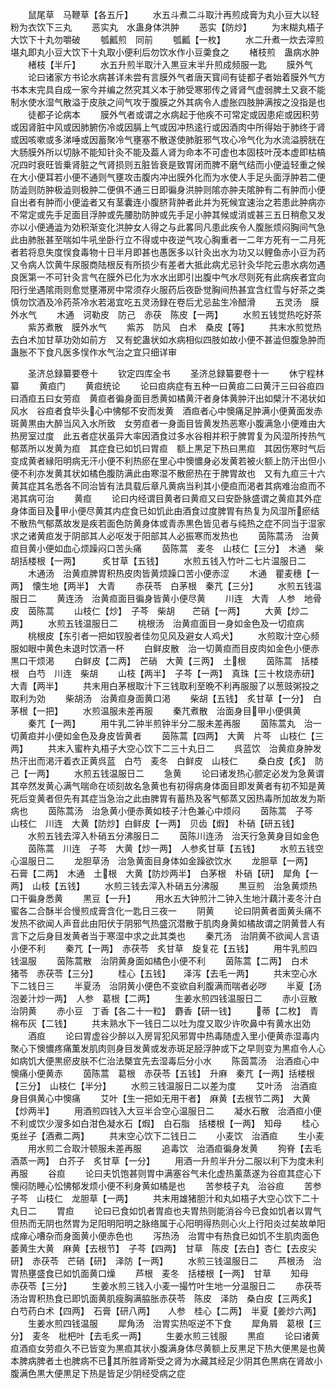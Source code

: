 <!-- { "loadSidebar": true } -->
　　鼠尾草　马鞭草【各五斤】
　　水五斗煮二斗取汁再煎成膏为丸小豆大以轻粉为衣饮下三丸
　　恶实丸　水蛊身体洪肿
　　恶实【防炒】
　　为末糊丸梧子大饮下十丸勿嚼破
　　瓠瓤煎　同前
　　瓠瓤【一枚】
　　水二升煮一炊去滓煎堪丸即丸小豆大饮下十丸取小便利后勿饮水作小豆羮食之
　　楮枝煎　蛊病水肿
　　楮枝【半斤】
　　水五升煎半取汁入黒豆末半升煎成频服一匙
　　膜外气
　　论曰诸家方书论水病甚详未尝有言膜外气者唐天寳间有徒都子者始着膜外气方书本末完具自成一家今并编之然究其义本于肺受寒邪传之肾肾气虚弱脾土又衰不能制水使水湿气散溢于皮肤之间气攻于腹膜之外其病令人虚胀四肢肿满按之没指是也
　　徒都子论病本
　　膜外气者或谓之水病起于他疾不可常定或因患疟或因积劳或因肾脏中风或因肺腑伤冷或因膈上气或因冲热逺行或因酒肉中所得始于肺终于肾或因咳嗽或多涕唾或因蓄聚冷气壅塞不散遂使肺脏邪气攻心冷气化为水流溢膀胱在大肠膜外所以切脉不能知针灸不能及葢人肾为命本不可虚也本固枝叶茂本虚即枯槁况四时衰旺皆乗肾脏之气肾损则五脏皆衰是致胃闭而脾不磨气结而小便澁轻重之候在大小便耳若小便不通则气壅攻击腹内冲出膜外化而为水使人手足头面浮肿若二便防澁则防肿极澁则极肿二便俱不通三日即徧身洪肿则隂亦肿夫隂肿有二有肿而小便自出者有肿而小便澁者又有茎囊连小腹脐背肿者此并为死候宜速治之若患此肿病亦不常定或先手足面目浮肿或先腰肋防肿或先手足小肿其候或消或甚三五日稍愈又发亦以小便通澁为効积渐变化洪肿女人得之与此畧同凡患此疾令人腹胀烦闷胸间气急此由肺胀甚至喘如牛吼坐卧行立不得或中夜逆气攻心胸重者一二年方死有一二月死者若将息失度悮食毒物十日半月即甚也愚医多以针灸出水为功又以鲤鱼赤小豆为药又令病人饮黄牛尿服商陆根反有所损少有差者大抵此病尤忌针灸华陀云患水病勿遇良医第一不可针灸言气在膜外已化为水水出即引出腹中气水尽则死有此病疾者宜向阳行坐遇隂雨则愈觉壅滞房中常须存火服药后夜卧觉胸间热甚宜含红雪与好茶之类慎勿饮酒及冷药茶冷水若渴宜吃五灵汤録在卷后尤忌盐生冷醋滑
　　五灵汤　膜外水气
　　木通　诃勒皮　防己　赤茯　陈皮【一两】
　　水煎五钱觉热吃好茶
　　紫苏煮散　膜外水气
　　紫苏　防风　白术　桑皮【等】
　　共末水煎觉热去白术加甘草功効如前方　又有蛇蛊状如水病相似四肢如故小便不甚澁但腹急肿而蛊胀不下食凡医多悮作水气治之宜只细详审










　　圣济总録纂要卷十
　　钦定四库全书
　　圣济总録纂要卷十一
　　休宁程林纂
　　黄疸门
　　黄疸统论
　　论曰疸病症有五种一曰黄疸二曰黄汗三曰谷疸四曰酒疸五曰女劳疸　黄疸者徧身面目悉黄如橘黄汗者身体黄肿汗出如檗汁不渇状如风水　谷疸者食毕头心中怫郁不安而发黄　酒疸者心中懊痛足肿满小便黄面发赤斑黄黒由大醉当风入水所致　女劳疸者一身面目皆黄发热恶寒小腹满急小便难由大热房室过度　此五者症状虽异大率因酒食过多水谷相并积于脾胃复为风湿所抟热气郁蒸所以发黄为疸　其症食已如饥曰胃疸　额上黒足下热曰黒疸　其因伤寒时气后变成黄者縁阳明病无汗小便不利热瘀在里心中懊憹身必发黄若被火额上防汗出但小便不利亦发黄其状如橘色腹防满此由寒湿不散瘀热在于脾胃故也　又有九疸三十六黄其症其名悉各不同治皆有法具载后章凡黄病当利其小便疸而渇者其病难治疸而不渇其病可治
　　黄疸
　　论曰内经谓目黄者曰黄疸又曰安卧脉盛谓之黄疸其外症身体面目及甲小便尽黄其内症食已如饥此由酒食过度脾胃有热复为风湿所瘀结不散热气郁蒸故发是疾若面色防黄身体或青赤黒色皆见者与纯热之症不同当于湿家求之诸黄疸发于阴部其人必呕发于阳部其人必振寒而发热也
　　茵陈蒿汤　治黄疸目黄小便如血心烦躁闷口苦头痛
　　茵陈蒿　麦冬　山枝仁【三分】　木通　柴胡括楼根【一两】　　　炙甘草【五钱】
　　水煎五钱入竹叶二七片温服日二
　　木通汤　治黄疸脾胃积热皮肉皆黄烦躁口苦小便赤涩
　　木通　瞿麦穗【一两】　懐生地【两半】　大青
　　赤茯苓　白茅根　秦芁【三分】
　　水煎五钱温服日二
　　黄连汤　治黄疸面目徧身皆黄小便尽黄
　　川连　大青　人参　地骨皮　茵陈蒿
　　山枝仁【炒】　子芩　柴胡　　芒硝【一两】
　　大黄【炒二两】
　　水煎五钱温服日二
　　桃根汤　治黄疸面目一身如金色及一切疸病
　　桃根皮【东引者一把如钗股者佳勿见风及避女人鸡犬】
　　水煎取汁空心频服如眼中黄色未退时饮酒一杯
　　白鲜皮散　治一切黄疸而目皮肉如金色小便赤黒口干烦渇
　　白鲜皮【二两】　芒硝　大黄【三两】　土根
　　茵陈蒿　括楼根　白芍　川连　柴胡
　　山枝【两半】　子芩【一两】　真珠【三十枚烧赤研】　大青【两半】
　　共末用白茅根取汁下三钱取利至晩不利再服服了以葱豉粥投之取利为効
　　柴胡汤　治黄疸身面黄口渇
　　柴胡【五钱】　炙甘草【一分】　白茅根【一把】
　　水煎温服未差再服
　　秦芁煮散　治面身目甲小便俱黄
　　秦芁【一两】
　　用牛乳二钟半煎钟半分二服未差再服
　　茵陈蒿丸　治一切黄疸并小便如金色及身皮皆黄者
　　茵陈蒿【四两】　大黄　片芩　山枝仁【三两】
　　共末入蜜杵丸梧子大空心饮下二三十丸日二
　　呉蓝饮　治黄疸身肿发热汗出而渇汗着衣正黄呉蓝　白芍　麦冬　白鲜皮　山枝仁
　　桑白皮【炙】　防己【一两】
　　水煎五钱温服日二
　　急黄
　　论曰诸发热心颤定必发为急黄谓其卒然发黄心满气喘命在顷刻故名急黄也有初得病身体面目即发黄者有初不知是黄死后变黄者但先有其症当急治之此由脾胃有蓄热及客气郁蒸又因热毒所加故发为斯病也
　　茵陈蒿汤　治急黄小便赤黄如枝子汁色兼心中烦闷
　　茵陈蒿　子芩　山枝仁　川连　大黄【防炒】白鲜皮【一两】　贝齿【煆】　朴硝【研五钱】
　　水煎五钱去滓入朴硝五分沸服日二
　　茵陈川连汤　治天行急黄身目如金色
　　茵陈蒿　川连　子芩　大黄【炒一两】　人参炙甘草【五钱】
　　水煎五钱空心温服日二
　　龙胆草汤　治急黄面目身体如金躁欲饮水
　　龙胆草【一两】　石膏【二两】　木通　土根　大黄【防炒两半】　白茅根　朴硝【研】　犀角【一两】　山枝【五钱】
　　水煎三钱去滓入朴硝五分沸服
　　黒豆煎　治急黄烦热口干徧身悉黄
　　黒豆【一升】
　　用水五大钟煎汁二钟入生地汁藕汁麦冬汁白蜜各二合酥半合慢煎成膏含化一匙日三夜一
　　阴黄
　　论曰阴黄者面黄头痛不发热不欲闻人声音此由阳伏于阴邪气热盛沉潜散于肌肉身黄如橘故谓之阴黄昔人有言下之后身目发黄者当于寒湿中求之此其类也
　　秦芁汤　治阴黄不欲闻人言语小便不利
　　秦芁【一两】　赤茯苓　炙甘草　旋复花【五钱】
　　用牛乳煎四钱温服
　　茵陈蒿散　治阴黄身面如橘色小便不利
　　茵陈蒿【二两】　白术　猪苓　赤茯苓【三分】
　　桂心【五钱】　　泽泻【去毛一两】
　　共末空心水下二钱日三
　　半夏汤　治阴黄小便色不变欲自利腹满而喘者必哕
　　半夏【汤泡姜汁炒一两】　人参　葛根【二两】
　　生姜水煎四钱温服日二
　　赤小豆散　治阴黄
　　赤小豆　丁香【各二十一粒】　麝香【研一钱】
　　蒂【二枚】　青棉布灰【二钱】
　　共末熟水下一钱日二以吐为度又取少许吹鼻中有黄水出効
　　酒疸
　　论曰胃虚谷少醉以入房冐犯风邪胃中热毒随虚入里小便黄赤湿毒内聚心下懊憹疼痛薫发肌肉则身目发黄或发赤斑足胫浮肿或下之早则变为黒疸令人心如病饥大便黒瘀皮肤不仁治法槩宜先去湿毒后分小水
　　陈茵蒿汤　治酒疸心中懊痛小便黄赤
　　茵陈蒿　葛根　赤茯苓【五钱】　升麻　秦芁【一两】括楼根【三分】　山枝仁【半分】
　　水煎三钱温服日二以差为度
　　艾叶汤　治酒疸身目俱黄心中懊痛
　　艾叶【生一把如无用干者】　麻黄【去根节二两】　大黄【炒两半】
　　用酒煎四钱入大豆半合空心温服日二
　　凝水石散　治酒疸小便不利或饮少溲多如白泔色凝水石【煆】　白石脂　括楼根【一两】　知母
　　桂心　　　兎丝子【酒煮二两】
　　共末空心饮下二钱日二
　　小麦饮　治酒疸
　　生小麦
　　用水煎二合取汁顿服未差再服
　　追毒饮　治酒疸徧身发黄
　　狗脊【去毛酒蒸一两】　白芥子　炙甘草【一分】
　　用酒一升煎半升分二服以利下为度未利再服
　　谷疸
　　论曰夫饥饱甚则胃中满塞谷气未化虚热薰蒸遂为谷疸其症心下懊闷防睡心忪怫郁发烦小便不利身黄如橘是也
　　苦参枝子丸　治谷疸
　　苦参　子芩　山枝仁　龙胆草【一两】
　　共末用雄猪胆汁和丸如梧子大空心饮下二十丸日二
　　胃疸
　　论曰已食如饥者胃疸也夫胃热则能消谷今已食如饥者以胃气但热而无阴也然胃为足阳明阳明之脉络属于心阳明得热则心火上行阳炎过矣故单阳成瘅心嘈杂而身面黄小便赤色也
　　泻热汤　治胃中有热食已如饥不生肌肉面色萎黄生大黄　麻黄【去根节】　子芩【四两】　甘草　陈皮【去白】杏仁【去皮尖研】　赤茯苓　芒硝【研】　泽防【一两】
　　水煎三钱温服日二
　　芦根汤　治胃热壅盛食已如饥面黄口燥
　　芦根　麦冬　括楼根【一两】　甘草
　　知母　赤茯苓【三分】
　　生姜水煎三钱入小麦一撮竹叶生地一分温服日二
　　赤茯苓汤治胃积热食已即饥面黄肌瘦胸满脇胀赤茯苓　陈皮　泽防　桑白皮【三两炙】　白芍药白术【四两】　石膏【研八两】　　人参　桂心【二两】　半夏【姜炒六两】
　　生姜水煎四钱温服
　　犀角汤　治胃实热呕逆不下食
　　犀角屑　葛根【三分】　麦冬　枇杷叶【去毛炙一两】
　　生姜水煎三钱服
　　黒疸
　　论曰诸黄疸酒疸女劳疸久不已皆变为黒疸其状小腹满身体尽黄额上反黒足下热大便黒是也黄本脾病脾者土也脾病不已其所胜肾斯受之肾为水藏其经足少阴其色黒病在肾故小腹满色黒大便黒足下热是皆足少阴经受病之症
